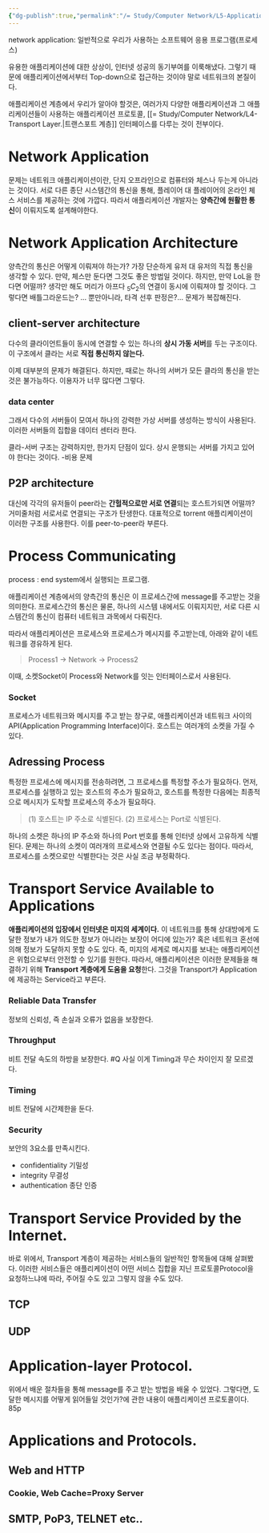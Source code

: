 ```yaml
---
{"dg-publish":true,"permalink":"/= Study/Computer Network/L5-Application Layer./","created":"2023-12-14T17:07:08.000+09:00","updated":"2025-01-14T15:33:44.000+09:00"}
---
```


network application: 일반적으로 우리가 사용하는 소프트웨어 응용  프로그램(프로세스)

유용한 애플리케이션에 대한 상상이, 인터넷 성공의 동기부여를 이룩해냈다.
그렇기 때문에 애플리케이션에서부터 Top-down으로 접근하는 것이야 말로 네트워크의 본질이다.

애플리케이션 계층에서 우리가 알아야 할것은, 여러가지 다양한 애플리케이션과 그 애플리케이션들이 사용하는 애플리케이션 프로토콜, [[= Study/Computer Network/L4-Transport Layer.\|트랜스포트 계층]] 인터페이스를 다루는 것이 전부이다.

# Network Application
문제는 네트워크 애플리케이션이란, 단지 오프라인으로 컴퓨터와 체스나 두는게 아니라는 것이다.
서로 다른 종단 시스템간의 통신을 통해, 플레이어 대 플레이어의  온라인 체스 서비스를 제공하는 것에 가깝다. 따라서 애플리케이션 개발자는 **양측간에 원활한 통신**이 이뤄지도록 설계해야한다.

# Network Application Architecture
양측간의 통신은 어떻게 이뤄져야 하는가?
가장 단순하게 유저 대 유저의 직접 통신을 생각할 수 있다. 만약, 체스만 둔다면 그것도 좋은 방법일 것이다. 하지만, 만약 LoL을 한다면 어떨까?
생각만 해도 머리가 아프다 ${}_5C_2$의 연결이 동시에 이뤄져야 할 것이다. 그렇다면 배틀그라운드는? ... 뿐만아니라, 타격 선후 판정은?... 문제가 복잡해진다.

## client-server architecture
다수의 클라이언트들이 동시에 연결할 수 있는 하나의 **상시 가동 서버**를 두는 구조이다.
이 구조에서 클라는 서로 **직접 통신하지 않는다.**

이제 대부분의 문제가 해결된다. 하지만, 때로는 하나의 서버가 모든 클라의 통신을 받는 것은 불가능하다. 이용자가 너무 많다면 그렇다.

### data center
그래서 다수의 서버들이 모여서 하나의 강력한 가상 서버를 생성하는 방식이 사용된다. 이러한 서버들의 집합을 데이터 센터라 한다.

클라-서버 구조는 강력하지만, 한가지 단점이 있다. 상시 운행되는 서버를 가지고 있어야 한다는 것이다. -비용 문제

## P2P architecture
대신에 각각의 유저들이 peer라는 **간헐적으로만 서로 연결**되는 호스트가되면 어떨까? 거미줄처럼 서로서로 연결되는 구조가 탄생한다. 대표적으로 torrent 애플리케이션이 이러한 구조를 사용한다. 이를 peer-to-peer라 부른다.

# Process Communicating
process : end system에서 실행되는 프로그램.

애플리케이션 계층에서의 양측간의 통신은 이 프로세스간에 message를 주고받는 것을 의미한다.
프로세스간의 통신은 물론, 하나의 시스템 내에서도 이뤄지지만, 서로 다른 시스템간의 통신이 컴퓨터 네트워크 과목에서 다뤄진다.

따라서 애플리케이션은 프로세스와 프로세스가 메시지를 주고받는데, 아래와 같이 네트워크를 경유하게 된다.
>Process1 -> Network -> Process2

이때, 소켓Socket이 Process와 Network를 잇는 인터페이스로서 사용된다.
### Socket
프로세스가 네트워크와 메시지를 주고 받는 창구로,
애플리케이션과 네트워크 사이의 API(Application Programming Interface)이다.
호스트는 여러개의 소켓을 가질 수 있다.

## Adressing Process
특정한 프로세스에 메시지를 전송하려면, 그 프로세스를 특정할 주소가 필요하다.
먼저, 프로세스를 실행하고 있는 호스트의 주소가 필요하고, 호스트를 특정한 다음에는 최종적으로 메시지가 도착할 프로세스의 주소가 필요하다.

>(1) 호스트는 IP 주소로 식별된다.
>(2) 프로세스는 Port로 식별된다.

하나의 소켓은 하나의 IP 주소와 하나의 Port 번호를 통해 인터넷 상에서 고유하게 식별된다.
문제는 하나의 소켓이 여러개의 프로세스와 연결될 수도 있다는 점이다. 따라서, 프로세스를 소켓으로만 식별한다는 것은 사실 조금 부정확하다.

# Transport Service Available to Applications

**애플리케이션의 입장에서 인터넷은 미지의 세계이다.** 이 네트워크를 통해 상대방에게 도달한 정보가 내가 의도한 정보가 아니라는 보장이 어디에 있는가? 혹은 네트워크 혼선에 의해 정보가 도달하지 못할 수도 있다. 즉, 미지의 세계로 메시지를 보내는 애플리케이션은 위험으로부터 안전할 수 있기를 원한다.
따라서, 애플리케이션은 이러한 문제들을 해결하기 위해 **Transport 계층에게 도움을 요청**한다.
그것을 Transport가 Application에 제공하는 Service라고 부른다.

### Reliable Data Transfer
정보의 신뢰성, 즉 손실과 오류가 없음을 보장한다.

### Throughput
비트 전달 속도의 하방을 보장한다. #Q 사실 이게 Timing과 무슨 차이인지 잘 모르겠다.

### Timing
비트 전달에 시간제한을 둔다.

### Security
보안의 3요소를 만족시킨다.
- confidentiality 기밀성
- integrity 무결성
- authentication 종단 인증

# Transport Service Provided by the Internet.

바로 위에서, Transport 계층이 제공하는 서비스들의 일반적인 항목들에 대해 살펴봤다.
이러한 서비스들은 애플리케이션이 어떤 서비스 집합을 지닌 프로토콜Protocol을 요청하느냐에 따라, 주어질 수도 있고 그렇지 않을 수도 있다.

## TCP

## UDP

# Application-layer Protocol.

위에서 배운 절차들을 통해 message를 주고 받는 방법을 배울 수 있었다.
그렇다면, 도달한 메시지를 어떻게 읽어들일 것인가?에 관한 내용이 애플리케이션 프로토콜이다.
85p

# Applications and Protocols.

## Web and HTTP
### Cookie, Web Cache=Proxy Server

## SMTP, PoP3, TELNET etc..


